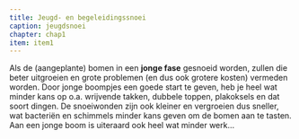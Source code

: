 ```yaml
---
title: Jeugd- en begeleidingssnoei
caption: jeugdsnoei
chapter: chap1
item: item1
---
```

Als de (aangeplante) bomen in een **jonge fase** gesnoeid worden, zullen die beter uitgroeien en grote problemen (en dus ook grotere kosten) vermeden worden. Door jonge boompjes een goede start te geven, heb je heel wat minder kans op o.a. wrijvende takken, dubbele toppen, plakoksels en dat soort dingen. De snoeiwonden zijn ook kleiner en vergroeien dus sneller, wat bacteriën en schimmels minder kans geven om de bomen aan te tasten. Aan een jonge boom is uiteraard ook heel wat minder werk…
